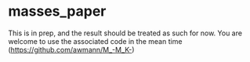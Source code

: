 # masses_paper

This is in prep, and the result should be treated as such for now. You are welcome to use the associated code in the mean time (https://github.com/awmann/M_-M_K-)